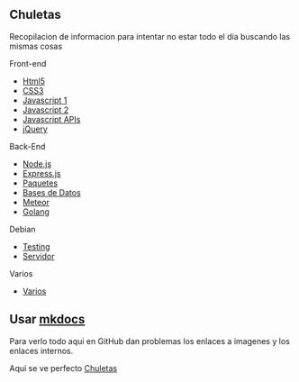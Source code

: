 ## Chuletas
Recopilacion de informacion para intentar no estar todo el dia buscando las mismas cosas

Front-end  
* [Html5](https://github.com/BrusBilis/Chuletas/blob/master/docs/content/frontend/html5.md)  
* [CSS3](https://github.com/BrusBilis/Chuletas/blob/master/docs/content/frontend/css3.md)  
* [Javascript 1](https://github.com/BrusBilis/Chuletas/blob/master/docs/content/frontend/js1.md)  
* [Javascript 2](https://github.com/BrusBilis/Chuletas/blob/master/docs/content/frontend/js2.md)  
* [Javascript APIs](https://github.com/BrusBilis/Chuletas/blob/master/docs/content/frontend/apis.md)
* [jQuery](https://github.com/BrusBilis/Chuletas/blob/master/docs/content/frontend/jquery.md)  

Back-End  
* [Node.js](https://github.com/BrusBilis/Chuletas/blob/master/docs/content/backend/nodejs.md)  
* [Express.js](https://github.com/BrusBilis/Chuletas/blob/master/docs/content/backend/express.md)  
* [Paquetes](https://github.com/BrusBilis/Chuletas/blob/master/docs/content/backend/paquetes.md)  
* [Bases de Datos](https://github.com/BrusBilis/Chuletas/blob/master/docs/content/backend/bbdd.md)  
* [Meteor](https://github.com/BrusBilis/Chuletas/blob/master/docs/content/backend/meteor.md)    
* [Golang](https://github.com/BrusBilis/Chuletas/blob/master/docs/content/backend/golang.md)    

Debian  
* [Testing](https://github.com/BrusBilis/Chuletas/blob/master/docs/content/debian/testing.md)  
* [Servidor](https://github.com/BrusBilis/Chuletas/blob/master/docs/content/debian/servidor.md)  

Varios  
* [Varios](https://github.com/BrusBilis/Chuletas/blob/master/docs/content/varios/varios1.md)  



## Usar [mkdocs](http://www.mkdocs.org/)

Para verlo todo aqui en GitHub dan problemas los enlaces a imagenes y los
enlaces internos.

Aqui se ve perfecto [Chuletas](http://brusbilis.com/chuletas)
